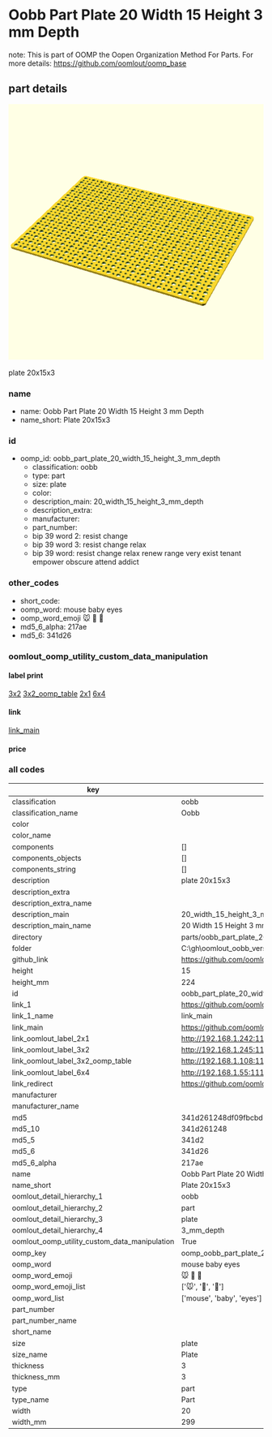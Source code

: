 # Oobb Part Plate 20 Width 15 Height 3 mm Depth  

note: This is part of OOMP the Oopen Organization Method For Parts. For more details: https://github.com/oomlout/oomp_base

##  part details
  

[![](3dpr.png)](3dpr.png)

plate 20x15x3



### name
* name: Oobb Part Plate 20 Width 15 Height 3 mm Depth
* name_short: Plate 20x15x3 
### id
* oomp_id: oobb_part_plate_20_width_15_height_3_mm_depth
  * classification: oobb
  * type: part
  * size: plate
  * color: 
  * description_main: 20_width_15_height_3_mm_depth
  * description_extra: 
  * manufacturer: 
  * part_number: 
  * bip 39 word 2: resist change
  * bip 39 word 3: resist change relax
  * bip 39 word: resist change relax renew range very exist tenant empower obscure attend addict

### other_codes
* short_code: 
* oomp_word: mouse baby eyes
* oomp_word_emoji :mouse: :baby: :eyes:
* md5_6_alpha: 217ae
* md5_6: 341d26






### oomlout_oomp_utility_custom_data_manipulation
#### label print
[3x2](http://192.168.1.245:1112/?label=oomp%20217ae)
[3x2_oomp_table](http://192.168.1.108:1112/?label=oomp%20217ae)
[2x1](http://192.168.1.242:1112/?label=oomp%20217ae)
[6x4](http://192.168.1.55:1112/?label=oomp%20217ae)    

#### link

[link_main](https://github.com/oomlout/oomlout_oobb_version_4_generated_parts/tree/main/navigation_oomp/oobb/part/plate/20_width_15_height_3_mm_depth/part)                              

#### price







### all codes 
| key | value |  
| --- | --- |  
| classification | oobb |  
| classification_name | Oobb |  
| color |  |  
| color_name |  |  
| components | [] |  
| components_objects | [] |  
| components_string | [] |  
| description | plate 20x15x3 |  
| description_extra |  |  
| description_extra_name |  |  
| description_main | 20_width_15_height_3_mm_depth |  
| description_main_name | 20 Width 15 Height 3 mm Depth |  
| directory | parts/oobb_part_plate_20_width_15_height_3_mm_depth |  
| folder | C:\gh\oomlout_oobb_version_4_generated_parts\parts\oobb_part_plate_20_width_15_height_3_mm_depth |  
| github_link | https://github.com/oomlout/oomlout_oomp_part_src/tree/main/parts/oobb_part_plate_20_width_15_height_3_mm_depth |  
| height | 15 |  
| height_mm | 224 |  
| id | oobb_part_plate_20_width_15_height_3_mm_depth |  
| link_1 | https://github.com/oomlout/oomlout_oobb_version_4_generated_parts/tree/main/navigation_oomp/oobb/part/plate/20_width_15_height_3_mm_depth/part |  
| link_1_name | link_main |  
| link_main | https://github.com/oomlout/oomlout_oobb_version_4_generated_parts/tree/main/navigation_oomp/oobb/part/plate/20_width_15_height_3_mm_depth/part |  
| link_oomlout_label_2x1 | http://192.168.1.242:1112/?label=oomp%20217ae |  
| link_oomlout_label_3x2 | http://192.168.1.245:1112/?label=oomp%20217ae |  
| link_oomlout_label_3x2_oomp_table | http://192.168.1.108:1112/?label=oomp%20217ae |  
| link_oomlout_label_6x4 | http://192.168.1.55:1112/?label=oomp%20217ae |  
| link_redirect | https://github.com/oomlout/oomlout_oobb_version_4_generated_parts/tree/main/parts/oobb_plate_20_15_03 |  
| manufacturer |  |  
| manufacturer_name |  |  
| md5 | 341d261248df09fbcbd8eb636a098dbb |  
| md5_10 | 341d261248 |  
| md5_5 | 341d2 |  
| md5_6 | 341d26 |  
| md5_6_alpha | 217ae |  
| name | Oobb Part Plate 20 Width 15 Height 3 mm Depth |  
| name_short | Plate 20x15x3  |  
| oomlout_detail_hierarchy_1 | oobb |  
| oomlout_detail_hierarchy_2 | part |  
| oomlout_detail_hierarchy_3 | plate |  
| oomlout_detail_hierarchy_4 | 3_mm_depth |  
| oomlout_oomp_utility_custom_data_manipulation | True |  
| oomp_key | oomp_oobb_part_plate_20_width_15_height_3_mm_depth |  
| oomp_word | mouse baby eyes |  
| oomp_word_emoji | :mouse: :baby: :eyes: |  
| oomp_word_emoji_list | [':mouse:', ':baby:', ':eyes:'] |  
| oomp_word_list | ['mouse', 'baby', 'eyes'] |  
| part_number |  |  
| part_number_name |  |  
| short_name |  |  
| size | plate |  
| size_name | Plate |  
| thickness | 3 |  
| thickness_mm | 3 |  
| type | part |  
| type_name | Part |  
| width | 20 |  
| width_mm | 299 |  
